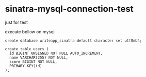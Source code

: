 # sinatra-mysql-connection-test

just for test

execute bellow on mysql

```
create database writeapp_sinatra default character set utf8mb4;

create table users ( 
  id BIGINT UNSIGNED NOT NULL AUTO_INCREMENT,
  name VARCHAR(255) NOT NULL,
  score BIGINT NOT NULL,
  PRIMARY KEY(id)
);
```

